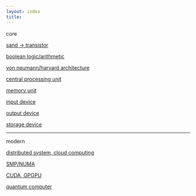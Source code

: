 ```yaml
---
layout: index
title:
---
```


core

[sand -> transistor](./from-the-sand-to-the-transistor)

[boolean logic/arithmetic](./boolean-logic-and-arithmetic)

[von neumann/harvard architecture](./von-neumann-and-harvard-architecture)

[central processing unit](./central-processing-unit)

[memory unit](./memory-unit)

[input device](./input-device)

[output device](./output-device)

[storage device](./storage-device)

---

modern

[distributed system, cloud computing](./distributed-system-and-cloud-computing)

[SMP/NUMA](./SMP-and-NUMA)

[CUDA, GPGPU](./CUDA-and-GPGPU)

[quantum computer](./quantum-computer)


